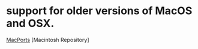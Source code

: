 # support for older versions of MacOS and OSX.

[MacPorts](https://macports.org/)
[Macintosh Repository]
